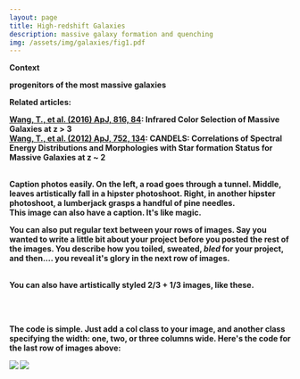 ```yaml
---
layout: page
title: High-redshift Galaxies
description: massive galaxy formation and quenching
img: /assets/img/galaxies/fig1.pdf
---
```


<strong>Context<strong>

progenitors of the most massive galaxies 


<strong>Related articles:<strong>

<a href="https://ui.adsabs.harvard.edu/abs/2016ApJ...816...84W/abstract">Wang, T., et al. (2016) ApJ, 816, 84</a>: Infrared Color Selection of Massive Galaxies at z > 3
<br/>
<a href="https://ui.adsabs.harvard.edu/abs/2012ApJ...752..134W/abstract">Wang, T., et al. (2012) ApJ, 752, 134</a>: CANDELS: Correlations of Spectral Energy Distributions and Morphologies with Star formation Status for Massive Galaxies at z ~ 2



<div class="img_row">
    <img class="col one left" src="{{ site.baseurl }}/assets/img/1.jpg" alt="" title="example image"/>
    <img class="col one left" src="{{ site.baseurl }}/assets/img/2.jpg" alt="" title="example image"/>
    <img class="col one left" src="{{ site.baseurl }}/assets/img/3.jpg" alt="" title="example image"/>
</div>
<div class="col three caption">
    Caption photos easily. On the left, a road goes through a tunnel. Middle, leaves artistically fall in a hipster photoshoot. Right, in another hipster photoshoot, a lumberjack grasps a handful of pine needles.
</div>
<div class="img_row">
    <img class="col three left" src="{{ site.baseurl }}/assets/img/5.jpg" alt="" title="example image"/>
</div>
<div class="col three caption">
    This image can also have a caption. It's like magic.
</div>

You can also put regular text between your rows of images. Say you wanted to write a little bit about your project before you posted the rest of the images. You describe how you toiled, sweated, *bled* for your project, and then.... you reveal it's glory in the next row of images.


<div class="img_row">
    <img class="col two left" src="{{ site.baseurl }}/assets/img/6.jpg" alt="" title="example image"/>
    <img class="col one left" src="{{ site.baseurl }}/assets/img/11.jpg" alt="" title="example image"/>
</div>
<div class="col three caption">
    You can also have artistically styled 2/3 + 1/3 images, like these.
</div>


<br/><br/>


The code is simple. Just add a col class to your image, and another class specifying the width: one, two, or three columns wide. Here's the code for the last row of images above:

<div class="img_row">
    <img class="col two left" src="/img/6.jpg"/>
    <img class="col one left" src="/img/11.jpg"/>
</div>
